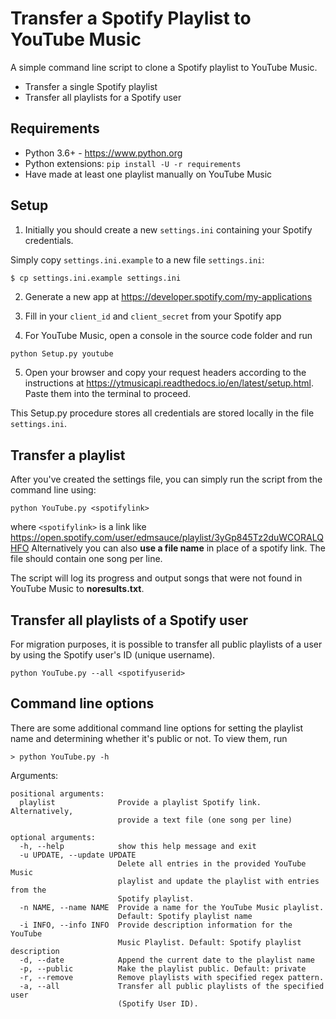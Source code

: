 # Transfer a Spotify Playlist to YouTube Music

A simple command line script to clone a Spotify playlist to YouTube Music.

- Transfer a single Spotify playlist
- Transfer all playlists for a Spotify user


## Requirements

- Python 3.6+ - https://www.python.org
- Python extensions: `pip install -U -r requirements`
- Have made at least one playlist manually on YouTube Music

## Setup

1. Initially you should create a new `settings.ini` containing your Spotify credentials.

Simply copy `settings.ini.example` to a new file `settings.ini`:

```zsh
$ cp settings.ini.example settings.ini
```

2. Generate a new app at https://developer.spotify.com/my-applications

3. Fill in your `client_id` and `client_secret` from your Spotify app

4. For YouTube Music, open a console in the source code folder and run

`python Setup.py youtube`

5. Open your browser and copy your request headers according to the instructions at https://ytmusicapi.readthedocs.io/en/latest/setup.html. 
   Paste them into the terminal to proceed.

This Setup.py procedure stores all credentials are stored locally in the file `settings.ini`.

## Transfer a playlist

After you've created the settings file, you can simply run the script from the command line using:

`python YouTube.py <spotifylink>`

where `<spotifylink>` is a link like https://open.spotify.com/user/edmsauce/playlist/3yGp845Tz2duWCORALQHFO
Alternatively you can also **use a file name** in place of a spotify link. The file should contain one song per line.

The script will log its progress and output songs that were not found in YouTube Music to **noresults.txt**.

## Transfer all playlists of a Spotify user

For migration purposes, it is possible to transfer all public playlists of a user by using the Spotify user's ID (unique username).

`python YouTube.py --all <spotifyuserid>`


## Command line options

There are some additional command line options for setting the playlist name and determining whether it's public or not. To view them, run

`> python YouTube.py -h`

Arguments:

```
positional arguments:
  playlist              Provide a playlist Spotify link. Alternatively,
                        provide a text file (one song per line)

optional arguments:
  -h, --help            show this help message and exit
  -u UPDATE, --update UPDATE
                        Delete all entries in the provided YouTube Music
                        playlist and update the playlist with entries from the
                        Spotify playlist.
  -n NAME, --name NAME  Provide a name for the YouTube Music playlist.
                        Default: Spotify playlist name
  -i INFO, --info INFO  Provide description information for the YouTube
                        Music Playlist. Default: Spotify playlist description
  -d, --date            Append the current date to the playlist name
  -p, --public          Make the playlist public. Default: private
  -r, --remove          Remove playlists with specified regex pattern.
  -a, --all             Transfer all public playlists of the specified user
                        (Spotify User ID).
```
